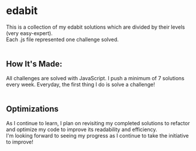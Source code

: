 # edabit
This is a collection of my edabit solutions which are divided by their levels (very easy-expert). <br>
Each .js file represented one challenge solved. 
<br>
<br>
## How It's Made:
All challenges are solved with JavaScript. I push a minimum of 7 solutions every week. Everyday, the first thing I do is solve a challenge!
<br>
<br>
## Optimizations
As I continue to learn, I plan on revisiting my completed solutions to refactor and optimize my code to improve its readability and efficiency.
<br>
I'm looking forward to seeing my progress as I continue to take the initiative to improve!
